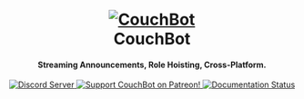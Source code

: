 <h1 align="center">
  <br>
  <a href="https://gitlab.com/MattTheDevCodes/couchbot-support"><img src="https://i.imgur.com/6nPQ8vN.png" alt="CouchBot"></a>
  <br>
  CouchBot
  <br>
</h1>

<h4 align="center">Streaming Announcements, Role Hoisting, Cross-Platform.</h4>

<p align="center">
  <a href="https://discord.couch.bot/">
    <img src="https://discordapp.com/api/guilds/263688866978988032/widget.png?style=shield" alt="Discord Server">
  </a>
  <a href="https://www.patreon.com/CouchBot">
    <img src="https://img.shields.io/badge/Support-CouchBot!-blueviolet.svg" alt="Support CouchBot on Patreon!">
  </a>
  <a href='https://docs-de.couch.bot/en/latest/?badge=latest'>
      <img src='https://readthedocs.org/projects/couchbot-support-german/badge/?version=latest' alt='Documentation Status' />
  </a>
</p>
